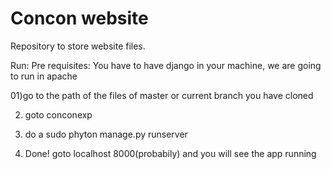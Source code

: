 # Concon website

Repository to store website files.

Run: 
Pre requisites: You have to have django in your machine, we are going to run in apache  

01)go to the path of the files of master or current branch you have cloned  

02) goto conconexp  

03) do a sudo phyton manage.py runserver  

04) Done! goto localhost 8000(probabily) and you will see the app running  
